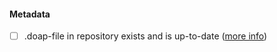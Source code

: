 #### Metadata

  - [ ] .doap-file in repository exists and is up-to-date ([more info](https://gitlab.gnome.org/World/apps-for-gnome/-/blob/main/METADATA.md#doap))
